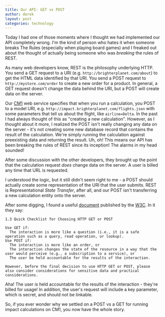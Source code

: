```yaml
---
title: Our API: GET vs POST
author: derek
layout: post
categories: technology
---
```


Today I had one of those moments where I thought we had implemented our API completely wrong. I'm the kind of person who hates it when someone breaks The Rules (especially when playing board games) and I freaked out about the thought of actually being someone who was *breaking* the rules of REST.

<!-- more start -->

As many web developers know, REST is the philosophy underlying HTTP. You send a GET request to a URI (e.g. `http://brighterplanet.com/about`) to get the HTML data identified by that URI. You send a POST request to `http://mystore.com/order` to create a new order for a product. In general, a GET request doesn't change the data behind the URI, but a POST will create data on the server.

Our [CM1](http://impact.brighterplanet.com) web service specifies that when you run a calculation, you POST to a model URI, e.g. `http://impact.brighterplanet.com/flights.json` with some parameters that tell us about the flight, like `airline=Delta`. In the past I had always thought of this as "creating a new calculation". However, as I thought about it more, I realized the POST isn't really changing any data on the server - it's not creating some new database record that contains the result of the calculation. We're simply running the calculation against preexisting data and returning the result. Uh, oh! This means our API has been breaking the rules of REST since its inception! The alarms in my head sounded!

After some discussion with the other developers, they brought up the point that the calculation request _does_ change data on the server. A user is billed any time that URL is requested.

I understood the logic, but it still didn't seem right to me - a POST should actually create some representation of the URI that the user submits. REST is Representational *State Transfer*, after all, and our POST isn't transferring a new calculation entity onto the server.

After some digging, I found a useful [document](http://www.w3.org/2001/tag/doc/whenToUseGet.html#principles-summary) published by the [W3C](http://www.w3.org). In it they say:

    1.3 Quick Checklist for Choosing HTTP GET or POST
    
    Use GET if:
      The interaction is more like a question (i.e., it is a safe operation such as a query, read operation, or lookup).
    Use POST if:
      The interaction is more like an order, or
      The interaction changes the state of the resource in a way that the user would perceive (e.g., a subscription to a service), or
      The user be held accountable for the results of the interaction.
    
    However, before the final decision to use HTTP GET or POST, please also consider considerations for sensitive data and practical considerations.

Aha! The user _is_ held accountable for the results of the interaction - they're billed for usage! In addition, the user's request will include a key parameter, which is secret, and should not be linkable.

So, if you ever wonder why we settled on a POST vs a GET for running impact calculations on CM1, you now have the whole story.

<!-- more end -->
